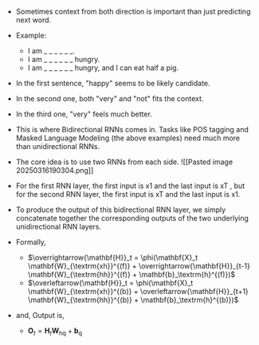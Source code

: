 - Sometimes context from both direction is important than just predicting next word.
- Example:
	- I am _ _ _ _ _ _. 
	- I am _ _ _ _ _ _ hungry.
	- I am _ _ _ _ _ _ hungry, and I can eat half a pig.

- In the first sentence, "happy" seems to be likely candidate.
- In the second one, both "very" and "not" fits the context.
- In the third one, "very" feels much better.

- This is where Bidirectional RNNs comes in. Tasks like POS tagging and Masked Language Modeling (the above examples) need much more than unidirectional RNNs.
- The core idea is to use two RNNs from each side.
![[Pasted image 20250316190304.png]]
- For the first RNN layer, the first input is x1 and the last input is xT , but for the second RNN layer, the first input is xT and the last input is x1. 
- To produce the output of this bidirectional RNN layer, we simply concatenate together the corresponding outputs of the two underlying unidirectional RNN layers.
- Formally,
	- $\overrightarrow{\mathbf{H}}_t = \phi(\mathbf{X}_t \mathbf{W}_{\textrm{xh}}^{(f)} + \overrightarrow{\mathbf{H}}_{t-1} \mathbf{W}_{\textrm{hh}}^{(f)}  + \mathbf{b}_\textrm{h}^{(f)})$
	- $\overleftarrow{\mathbf{H}}_t = \phi(\mathbf{X}_t \mathbf{W}_{\textrm{xh}}^{(b)} + \overleftarrow{\mathbf{H}}_{t+1} \mathbf{W}_{\textrm{hh}}^{(b)}  + \mathbf{b}_\textrm{h}^{(b)})$
- and, Output is,
	- $\mathbf{O}_t = \mathbf{H}_t \mathbf{W}_{\textrm{hq}} + \mathbf{b}_\textrm{q}$
